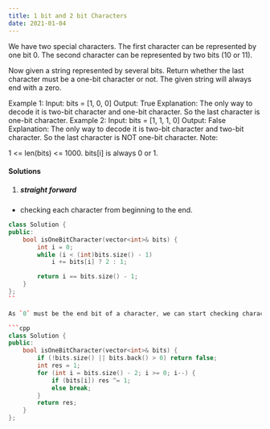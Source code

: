 ```yaml
---
title: 1 bit and 2 bit Characters
date: 2021-01-04
---
```

We have two special characters. The first character can be represented by one bit 0. The second character can be represented by two bits (10 or 11).

Now given a string represented by several bits. Return whether the last character must be a one-bit character or not. The given string will always end with a zero.

Example 1:
Input: 
bits = [1, 0, 0]
Output: True
Explanation: 
The only way to decode it is two-bit character and one-bit character. So the last character is one-bit character.
Example 2:
Input: 
bits = [1, 1, 1, 0]
Output: False
Explanation: 
The only way to decode it is two-bit character and two-bit character. So the last character is NOT one-bit character.
Note:

1 <= len(bits) <= 1000.
bits[i] is always 0 or 1.

#### Solutions

1. ##### straight forward

- checking each character from beginning to the end.

```cpp
class Solution {
public:
    bool isOneBitCharacter(vector<int>& bits) {
        int i = 0;
        while (i < (int)bits.size() - 1)
            i += bits[i] ? 2 : 1;

        return i == bits.size() - 1;
    }
};
``

As `0` must be the end bit of a character, we can start checking characters after the first `0` to the left of the final `0`.

```cpp
class Solution {
public:
    bool isOneBitCharacter(vector<int>& bits) {
        if (!bits.size() || bits.back() > 0) return false;
        int res = 1;
        for (int i = bits.size() - 2; i >= 0; i--) {
            if (bits[i]) res ^= 1;
            else break;
        }
        return res;
    }
};
```
